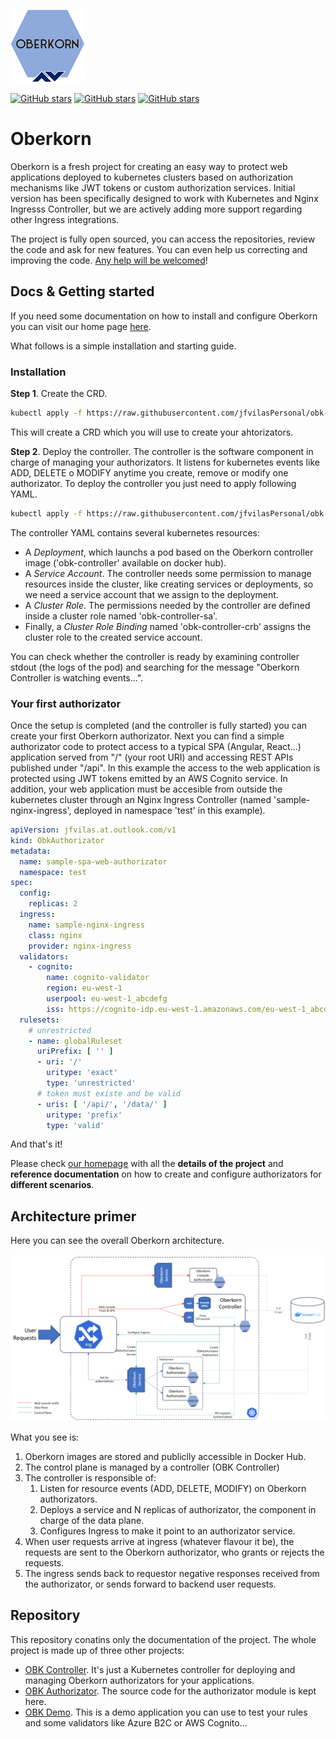 ![logo](./_media/logo4.png)

[![GitHub stars](https://img.shields.io/github/stars/jfvilasPersonal/oberkorn.svg)](https://github.com/jfvilasPersonal/oberkorn/stargazers) [![GitHub stars](https://img.shields.io/badge/contributions-welcome-orange.svg)](https://jfvilaspersonal.github.io/oberkorn/#/contributing) [![GitHub stars](https://img.shields.io/badge/project-homepage-8EA8D8.svg)](https://jfvilaspersonal.github.io/oberkorn)


# Oberkorn
Oberkorn is a fresh project for creating an easy way to protect web applications deployed to kubernetes clusters based on authorization mechanisms like JWT tokens or custom authorization services. Initial version has been specifically designed to work with Kubernetes and Nginx Ingresss Controller, but we are actively adding more support regarding other Ingress integrations.

The project is fully open sourced, you can access the repositories, review the code and ask for new features. You can even help us correcting and improving the code. [Any help will be welcomed](https://jfvilaspersonal.github.io/oberkorn/#/contributing)!

## Docs & Getting started
If you need some documentation on how to install and configure Oberkorn you can visit our home page [here](https://jfvilaspersonal.github.io/oberkorn).

What follows is a simple installation and starting guide.

### Installation
**Step 1**. Create the CRD.

```sh
kubectl apply -f https://raw.githubusercontent.com/jfvilasPersonal/obk-controller/main/installation/crd.yaml
```

This will create a CRD which you will use to create your ahtorizators.

**Step 2**. Deploy the controller.
The controller is the software component in charge of managing your authorizators. It listens for kubernetes events like ADD, DELETE o MODIFY anytime you create, remove or modify one authorizator. To deploy the controller you just need to apply following YAML.

```sh
kubectl apply -f https://raw.githubusercontent.com/jfvilasPersonal/obk-controller/main/installation/controller-deployment.yaml
```

The controller YAML contains several kubernetes resources:

 - A *Deployment*, which launchs a pod based on the Oberkorn controller image ('obk-controller' available on docker hub).
 - A *Service Account*. The controller needs some permission to manage resources inside the cluster, like creating services or deployments, so we need a service account that we assign to the deployment.
 - A *Cluster Role*. The permissions needed by the controller are defined inside a cluster role named 'obk-controller-sa'.
 - Finally, a *Cluster Role Binding* named 'obk-controller-crb' assigns the cluster role to the created service account.

You can check whether the controller is ready by examining controller stdout (the logs of the pod) and searching for the message "Oberkorn Controller is watching events...".

### Your first authorizator
Once the setup is completed (and the controller is fully started) you can create your first Oberkorn authorizator. Next you can find a simple authorizator code to protect access to a typical SPA (Angular, React...) application served from "/" (your root URI) and accessing REST APIs published under "/api". In this example the access to the web application is protected using JWT tokens emitted by an AWS Cognito service. In addition, your web application must be accesible from outside the kubernetes cluster through an Nginx Ingress Controller (named 'sample-nginx-ingress', deployed in namespace 'test' in this example).

```yaml
apiVersion: jfvilas.at.outlook.com/v1
kind: ObkAuthorizator
metadata:
  name: sample-spa-web-authorizator
  namespace: test
spec:
  config:
    replicas: 2
  ingress:
    name: sample-nginx-ingress
    class: nginx
    provider: nginx-ingress
  validators:
    - cognito:
        name: cognito-validator
        region: eu-west-1
        userpool: eu-west-1_abcdefg
        iss: https://cognito-idp.eu-west-1.amazonaws.com/eu-west-1_abcdefg
  rulesets:
    # unrestricted
    - name: globalRuleset
      uriPrefix: [ '' ]
      - uri: '/'
        uritype: 'exact'
        type: 'unrestricted'
      # token must existe and be valid
      - uris: [ '/api/', '/data/' ]
        uritype: 'prefix'
        type: 'valid'
```

And that's it!

Please check [our homepage](https://jfvilaspersonal.github.io/oberkorn) with all the **details of the project** and **reference documentation** on how to create and configure authorizators for **different scenarios**.


## Architecture primer
Here you can see the overall Oberkorn architecture.

![Oberkorn architecture](https://raw.githubusercontent.com/jfvilasPersonal/oberkorn/main/docs/_media/architecture/oberkorn-architecture.png)

What you see is:
  1. Oberkorn images are stored and publiclly accessible in Docker Hub.
  2. The control plane is managed by a controller (OBK Controller)
  3. The controller is responsible of:
     1. Listen for resource events (ADD, DELETE, MODIFY) on Oberkorn authorizators.
     2. Deploys a service and N replicas of authorizator, the component in charge of the data plane.
     3. Configures Ingress to make it point to an authorizator service.
  4. When user requests arrive at ingress (whatever flavour it be), the requests are sent to the Oberkorn authorizator, who grants or rejects the requests.
  5. The ingress sends back to requestor negative responses received from the authorizator, or sends forward to backend user requests.
  
## Repository
This repository conatins only the documentation of the project. The whole project is made up of three other projects:

  - [OBK Controller](https://github.com/jfvilasPersonal/obk-controller). It's just a Kubernetes controller for deploying and managing Oberkorn authorizators for your applications.
  - [OBK Authorizator](https://github.com/jfvilasPersonal/obk-authorizator). The source code for the authorizator module is kept here.
  - [OBK Demo](https://github.com/jfvilasPersonal/obk-demo). This is a demo application you can use to test your rules and some validators like Azure B2C or AWS Cognito...
